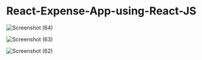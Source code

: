 
# React-Expense-App-using-React-JS
![Screenshot (64)](https://github.com/ChristelPeerisR/React-Expense-App-using-React-JS/assets/83603996/59d9e02d-4a48-48ed-ac13-afed998427b1)

![Screenshot (63)](https://github.com/ChristelPeerisR/React-Expense-App-using-React-JS/assets/83603996/53aea848-076a-409f-9d53-f6f4777d91ba)

![Screenshot (62)](https://github.com/ChristelPeerisR/React-Expense-App-using-React-JS/assets/83603996/96496170-47a1-4f39-a7b0-d5c4ebba5959)
